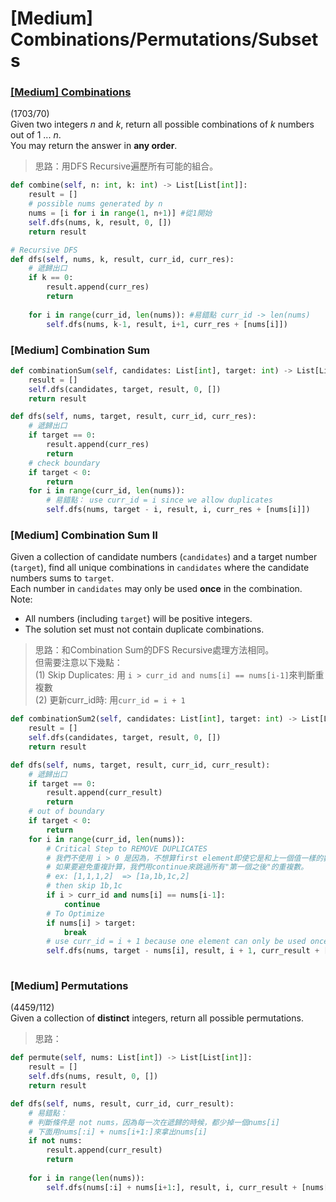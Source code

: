 # \[Medium\] Combinations/Permutations/Subsets

### [\[Medium\] Combinations](https://leetcode.com/problems/combinations/)

\(1703/70\)  
Given two integers _n_ and _k_, return all possible combinations of _k_ numbers out of 1 ... _n_.  
You may return the answer in **any order**.

> 思路：用DFS Recursive遍歷所有可能的組合。

```python
def combine(self, n: int, k: int) -> List[List[int]]:
    result = []
    # possible nums generated by n
    nums = [i for i in range(1, n+1)] #從1開始
    self.dfs(nums, k, result, 0, [])
    return result

# Recursive DFS
def dfs(self, nums, k, result, curr_id, curr_res):
    # 遞歸出口
    if k == 0:
        result.append(curr_res)
        return
        
    for i in range(curr_id, len(nums)): #易錯點 curr_id -> len(nums)
        self.dfs(nums, k-1, result, i+1, curr_res + [nums[i]])
```

### \[Medium\] Combination Sum

```python
def combinationSum(self, candidates: List[int], target: int) -> List[List[int]]:
    result = []
    self.dfs(candidates, target, result, 0, [])
    return result

def dfs(self, nums, target, result, curr_id, curr_res):
    # 遞歸出口
    if target == 0:
        result.append(curr_res)
        return
    # check boundary
    if target < 0:
        return 
    for i in range(curr_id, len(nums)):
        # 易錯點： use curr_id = i since we allow duplicates
        self.dfs(nums, target - i, result, i, curr_res + [nums[i]])
```

### \[Medium\] Combination Sum II

Given a collection of candidate numbers \(`candidates`\) and a target number \(`target`\), find all unique combinations in `candidates` where the candidate numbers sums to `target`.  
Each number in `candidates` may only be used **once** in the combination.  
Note:

* All numbers \(including `target`\) will be positive integers.
* The solution set must not contain duplicate combinations.

> 思路：和Combination Sum的DFS Recursive處理方法相同。  
> 但需要注意以下幾點：  
> \(1\) Skip Duplicates: 用 `i > curr_id and nums[i] == nums[i-1]`來判斷重複數  
> \(2\) 更新curr\_id時: 用`curr_id = i + 1`

```python
def combinationSum2(self, candidates: List[int], target: int) -> List[List[int]]:
    result = []
    self.dfs(candidates, target, result, 0, [])
    return result

def dfs(self, nums, target, result, curr_id, curr_result):
    # 遞歸出口
    if target == 0:
        result.append(curr_result)
        return
    # out of boundary
    if target < 0:
        return
    for i in range(curr_id, len(nums)): 
        # Critical Step to REMOVE DUPLICATES
        # 我們不使用 i > 0 是因為，不想算first element即使它是和上一個值一樣的數。
        # 如果要避免重複計算，我們用continue來跳過所有"第一個之後"的重複數。
        # ex: [1,1,1,2]  => [1a,1b,1c,2]
        # then skip 1b,1c 
        if i > curr_id and nums[i] == nums[i-1]:
            continue
        # To Optimize
        if nums[i] > target:
            break
        # use curr_id = i + 1 because one element can only be used once
        self.dfs(nums, target - nums[i], result, i + 1, curr_result + [nums[i]])
        
```

### \[Medium\] Permutations

\(4459/112\)  
Given a collection of **distinct** integers, return all possible permutations.

> 思路：

```python
def permute(self, nums: List[int]) -> List[List[int]]:
    result = []
    self.dfs(nums, result, 0, [])
    return result

def dfs(self, nums, result, curr_id, curr_result):
    # 易錯點：
    # 判斷條件是 not nums，因為每一次在遞歸的時候，都少掉一個nums[i]
    # 下面用nums[:i] + nums[i+1:]來拿出nums[i]
    if not nums:
        result.append(curr_result)
        return
        
    for i in range(len(nums)):
        self.dfs(nums[:i] + nums[i+1:], result, i, curr_result + [nums[i]])
        
```

